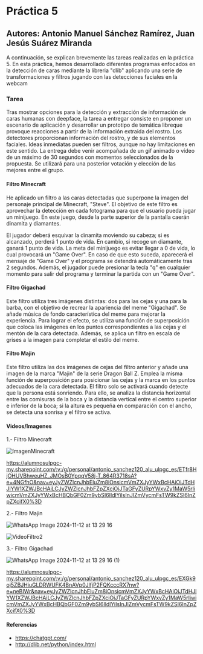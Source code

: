 # Práctica 5
## Autores: Antonio Manuel Sánchez Ramírez, Juan Jesús Suárez Miranda
A continuación, se explican brevemente las tareas realizadas en la práctica 5. En esta práctica, hemos desarrollado diferentes programas enfocados en la detección de caras mediante la libreria "dlib" aplicando una serie de transformaciones y filtros jugando con las detecciones faciales en la webcam

### **Tarea**
Tras mostrar opciones para la detección y extracción de información de caras humanas con deepface, la tarea a entregar consiste en proponer un escenario de aplicación y desarrollar un prototipo de temática libreque provoque reacciones a partir de la información extraida del rostro. Los detectores proporcionan información del rostro, y de sus elementos faciales. Ideas inmediatas pueden ser filtros, aunque no hay limitaciones en este sentido. La entrega debe venir acompañada de un gif animado o vídeo de un máximo de 30 segundos con momentos seleccionados de la propuesta. Se utilizará para una posterior votación y elección de las mejores entre el grupo.

#### **Filtro Minecraft**
He aplicado un filtro a las caras detectadas que superpone la imagen del personaje principal de Minecraft, "Steve". El objetivo de este filtro es aprovechar la detección en cada fotograma para que el usuario pueda jugar un minijuego. En este juego, desde la parte superior de la pantalla caerán dinamita y diamantes.

El jugador deberá esquivar la dinamita moviendo su cabeza; si es alcanzado, perderá 1 punto de vida. En cambio, si recoge un diamante, ganará 1 punto de vida. La meta del minijuego es evitar llegar a 0 de vida, lo cual provocará un "Game Over". En caso de que esto suceda, aparecerá el mensaje de "Game Over" y el programa se detendrá automáticamente tras 2 segundos. Además, el jugador puede presionar la tecla "q" en cualquier momento para salir del programa y terminar la partida con un "Game Over".

#### **Filtro Gigachad**
Este filtro utiliza tres imágenes distintas: dos para las cejas y una para la barba, con el objetivo de recrear la apariencia del meme "Gigachad". Se añade música de fondo característica del meme para mejorar la experiencia. Para lograr el efecto, se utiliza una función de superposición que coloca las imágenes en los puntos correspondientes a las cejas y el mentón de la cara detectada. Además, se aplica un filtro en escala de grises a la imagen para completar el estilo del meme.

#### **Filtro Majin**
Este filtro utiliza las dos imágenes de cejas del filtro anterior y añade una imagen de la marca "Majin" de la serie Dragon Ball Z. Emplea la misma función de superposición para posicionar las cejas y la marca en los puntos adecuados de la cara detectada. El filtro solo se activará cuando detecte que la persona está sonriendo. Para ello, se analiza la distancia horizontal entre las comisuras de la boca y la distancia vertical entre el centro superior e inferior de la boca; si la altura es pequeña en comparación con el ancho, se detecta una sonrisa y el filtro se activa.

#### **Videos/Imagenes**

1.- Filtro Minecraft

![ImagenMinecraft](https://github.com/user-attachments/assets/26e2f1bd-55b9-46dc-9c5d-3a91fdfc2b70)

https://alumnosulpgc-my.sharepoint.com/:v:/g/personal/antonio_sanchez120_alu_ulpgc_es/ETfr8HjOHUVBhweuHZ_JMOsB0YpqqV58j-T_864R3718sA?e=4NGfhO&nav=eyJyZWZlcnJhbEluZm8iOnsicmVmZXJyYWxBcHAiOiJTdHJlYW1XZWJBcHAiLCJyZWZlcnJhbFZpZXciOiJTaGFyZURpYWxvZy1MaW5rIiwicmVmZXJyYWxBcHBQbGF0Zm9ybSI6IldlYiIsInJlZmVycmFsTW9kZSI6InZpZXcifX0%3D

2.- Filtro Majin

![WhatsApp Image 2024-11-12 at 13 29 16](https://github.com/user-attachments/assets/8210db77-926b-4223-92f8-75acf4c840f7)

![VideoFiltro2](https://github.com/user-attachments/assets/7c4f14ff-72ce-40dc-8d67-6f613e50534c)

3.- Filtro Gigachad

![WhatsApp Image 2024-11-12 at 13 29 16 (1)](https://github.com/user-attachments/assets/b029f6df-39dd-46a5-8701-e0e8338f31fb)

https://alumnosulpgc-my.sharepoint.com/:v:/g/personal/antonio_sanchez120_alu_ulpgc_es/EXGk9oj5ZBJHiuGLDRWUFK4BnAVp0JlfjP2FQKcccRX7nw?e=neBIWr&nav=eyJyZWZlcnJhbEluZm8iOnsicmVmZXJyYWxBcHAiOiJTdHJlYW1XZWJBcHAiLCJyZWZlcnJhbFZpZXciOiJTaGFyZURpYWxvZy1MaW5rIiwicmVmZXJyYWxBcHBQbGF0Zm9ybSI6IldlYiIsInJlZmVycmFsTW9kZSI6InZpZXcifX0%3D

#### **Referencias**

- https://chatgpt.com/
- http://dlib.net/python/index.html



